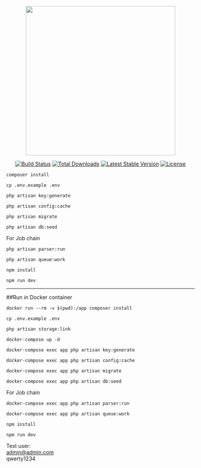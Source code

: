 <p align="center"><a href="https://laravel.com" target="_blank"><img src="https://raw.githubusercontent.com/laravel/art/master/logo-lockup/5%20SVG/2%20CMYK/1%20Full%20Color/laravel-logolockup-cmyk-red.svg" width="400"></a></p>

<p align="center">
<a href="https://travis-ci.org/laravel/framework"><img src="https://travis-ci.org/laravel/framework.svg" alt="Build Status"></a>
<a href="https://packagist.org/packages/laravel/framework"><img src="https://img.shields.io/packagist/dt/laravel/framework" alt="Total Downloads"></a>
<a href="https://packagist.org/packages/laravel/framework"><img src="https://img.shields.io/packagist/v/laravel/framework" alt="Latest Stable Version"></a>
<a href="https://packagist.org/packages/laravel/framework"><img src="https://img.shields.io/packagist/l/laravel/framework" alt="License"></a>
</p>

```composer install```

```cp .env.example .env```

```php artisan key:generate```

```php artisan config:cache```

```php artisan migrate```

```php artisan db:seed```


For Job chain

```php artisan parser:run```

```php artisan queue:work```

```npm install```

```npm run dev```

_________________________________

##Run in Docker container

```docker run --rm -v $(pwd):/app composer install```

```cp .env.example .env```

```php artisan storage:link```

```docker-compose up -d```

```docker-compose exec app php artisan key:generate```

```docker-compose exec app php artisan config:cache```

```docker-compose exec app php artisan migrate```

```docker-compose exec app php artisan db:seed```


For Job chain 

```docker-compose exec app php artisan parser:run```

```docker-compose exec app php artisan queue:work```

```npm install```

```npm run dev```

Test user:\
admin@admin.com \
qwerty1234

